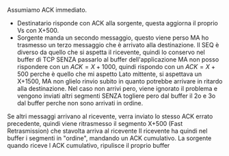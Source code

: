 Assumiamo ACK immediato. 

- Destinatario risponde con ACK alla sorgente, questa aggiorna il proprio Vs con X+500. 
- Sorgente manda un secondo messaggio, questo viene perso MA ho trasmesso un terzo messaggio che è arrivato alla destinazione.
Il SEQ è diverso da quello che si aspetta il ricevente, quindi lo conservo nel buffer di TCP SENZA passarlo al buffer dell'applicazione
MA non posso rispondere con un $ACK = X+1000$, quindi rispondo con un $ACK = X+500$ perche è quello che mi aspetto
Lato mittente, si aspettava un X+1500, MA non glielo rinvio subito in quanto potrebbe arrivare in ritardo alla destinazione. Nel caso non arrivi pero, viene ignorato il problema e vengono inviati altri segmenti SENZA togliere pero dal buffer il 2o e 3o dal buffer perche non sono arrivati in ordine. 

Se altri messaggi arrivano al ricevente, verra inviato lo stesso ACK errato precedente, quindi viene ritrasmesso il segmento X+500 (Fast Retrasmission) che stavolta arriva al ricevente
Il ricevente ha quindi nel buffer i segmenti in "ordine", mandando un ACK cumulativo. La sorgente quando riceve l ACK cumulativo, ripulisce il proprio buffer 